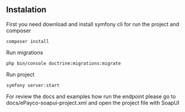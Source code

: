 ## Instalation


First you need download and install symfony cli for run the project and composer

```
composer install
``` 

Run migrations
```
php bin/console doctrine:migrations:migrate
```

Run project
```
symfony server:start
``` 

For review the docs and examples how run the endpoint please go to docs/ePayco-soapui-project.xml and open the project file with SoapUI
